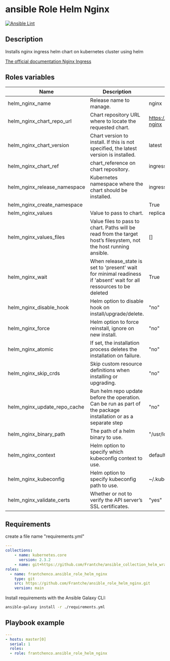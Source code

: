 # ansible Role Helm Nginx

[![Ansible Lint](https://github.com/Frantche/ansible_role_helm_nginx/actions/workflows/ansible-lint.yml/badge.svg)](https://github.com/Frantche/ansible_role_helm_nginx/actions/workflows/ansible-lint.yml)

## Description

Installs nginx ingress helm chart on kubernetes cluster using helm

[The official documentation Nginx Ingress](https://kubernetes.github.io/ingress-nginx)


## Roles variables

| Name                   | Description                                                                                                         | Value                              |
| ---------------------- | ------------------------------------------------------------------------------------------------------------------- | ---------------------------------- |
| helm_nginx_name              | Release name to manage.                                                                                             | nginx                      |
| helm_nginx_chart_repo_url    | Chart repository URL where to locate the requested chart.                                                           | https://kubernetes.github.io/ingress-nginx |
| helm_nginx_chart_version     | Chart version to install. If this is not specified, the latest version is installed.                                | latest                            |
| helm_nginx_chart_ref         | chart_reference on chart repository.                                                                                | ingress-nginx                              |
| helm_nginx_release_namespace | Kubernetes namespace where the chart should be installed.                                                           | ingress-nginx                     |
| helm_nginx_create_namespace  |                                                                                                                     | True                               |
| helm_nginx_values            | Value to pass to chart.                                                                                             | replicaCount: 2                    |
| helm_nginx_values_files      | Value files to pass to chart. Paths will be read from the target host’s filesystem, not the host running ansible.   | []                                 |
| helm_nginx_wait              | When release_state is set to 'present' wait for minimal readiness if 'absent' wait for all ressources to be deleted | True                               |
| helm_nginx_disable_hook      | Helm option to disable hook on install/upgrade/delete.                                                              | "no"                                |
| helm_nginx_force             | Helm option to force reinstall, ignore on new install.                                                              | "no"                                |
| helm_nginx_atomic            | If set, the installation process deletes the installation on failure.                                               | "no"                                |
| helm_nginx_skip_crds         | Skip custom resource definitions when installing or upgrading.                                                      | "no"                                |
| helm_nginx_update_repo_cache | Run helm repo update before the operation. Can be run as part of the package installation or as a separate step     | "no"                                |
| helm_nginx_binary_path       | The path of a helm binary to use.                                                                                   | "/usr/local/bin"                   |
| helm_nginx_context           | Helm option to specify which kubeconfig context to use.                                                             | default                            |
| helm_nginx_kubeconfig        | Helm option to specify kubeconfig path to use.                                                                      | ~/.kube/config                     |
| helm_nginx_validate_certs    | Whether or not to verify the API server’s SSL certificates.                                                         | "yes"                              |

## Requirements

create a file name "requirements.yml"
```yaml
---
collections:
    - name: kubernetes.core
      version: 2.3.2
    - name: git+https://github.com/Frantche/ansible_collection_helm_wrapper.git,main
roles:
  - name: frantchenco.ansible_role_helm_nginx
    type: git
    src: https://github.com/Frantche/ansible_role_helm_nginx.git
    version: main
```

Install requirements with the Ansible Galaxy CLI:

```bash
ansible-galaxy install -r ./requirements.yml
```

## Playbook example


```yaml
---
- hosts: master[0]
  serial: 1
  roles:
  - role: frantchenco.ansible_role_helm_nginx
```